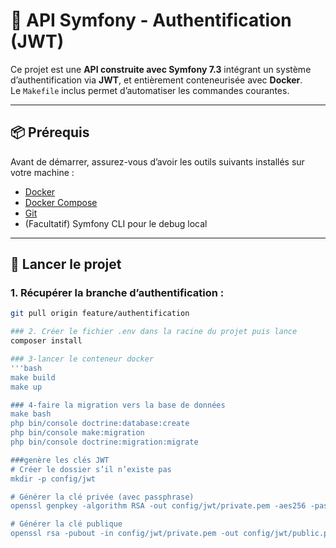 # 🔐 API Symfony - Authentification (JWT)

Ce projet est une **API construite avec Symfony 7.3** intégrant un système d’authentification via **JWT**, et entièrement conteneurisée avec **Docker**.  
Le `Makefile` inclus permet d’automatiser les commandes courantes.

---

## 📦 Prérequis

Avant de démarrer, assurez-vous d’avoir les outils suivants installés sur votre machine :

- [Docker](https://www.docker.com/)
- [Docker Compose](https://docs.docker.com/compose/)
- [Git](https://git-scm.com/)
- (Facultatif) Symfony CLI pour le debug local

---

## 🚀 Lancer le projet

### 1. Récupérer la branche d’authentification :

```bash
git pull origin feature/authentification

### 2. Créer le fichier .env dans la racine du projet puis lance
composer install

### 3-lancer le conteneur docker
'''bash
make build
make up

### 4-faire la migration vers la base de données
make bash
php bin/console doctrine:database:create
php bin/console make:migration
php bin/console doctrine:migration:migrate

###genère les clés JWT
# Créer le dossier s’il n’existe pas
mkdir -p config/jwt

# Générer la clé privée (avec passphrase)
openssl genpkey -algorithm RSA -out config/jwt/private.pem -aes256 -pass pass:your_passphrase

# Générer la clé publique
openssl rsa -pubout -in config/jwt/private.pem -out config/jwt/public.pem -passin pass:your_passphrase




